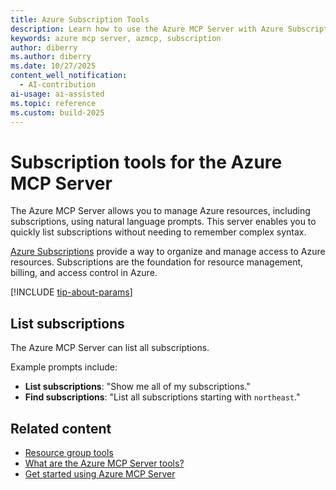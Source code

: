```yaml
---
title: Azure Subscription Tools 
description: Learn how to use the Azure MCP Server with Azure Subscriptions.
keywords: azure mcp server, azmcp, subscription
author: diberry
ms.author: diberry
ms.date: 10/27/2025
content_well_notification: 
  - AI-contribution
ai-usage: ai-assisted
ms.topic: reference
ms.custom: build-2025
--- 
```

# Subscription tools for the Azure MCP Server

The Azure MCP Server allows you to manage Azure resources, including subscriptions, using natural language prompts. This server enables you to quickly list subscriptions without needing to remember complex syntax.

[Azure Subscriptions](/azure/cost-management-billing/manage/cloud-subscription) provide a way to organize and manage access to Azure resources. Subscriptions are the foundation for resource management, billing, and access control in Azure.

[!INCLUDE [tip-about-params](../includes/tools/parameter-consideration.md)]

## List subscriptions

The Azure MCP Server can list all subscriptions.

Example prompts include:

- **List subscriptions**: "Show me all of my subscriptions."
- **Find subscriptions**: "List all subscriptions starting with `northeast`."

## Related content

- [Resource group tools](resource-group.md)
- [What are the Azure MCP Server tools?](index.md)
- [Get started using Azure MCP Server](../get-started.md)
